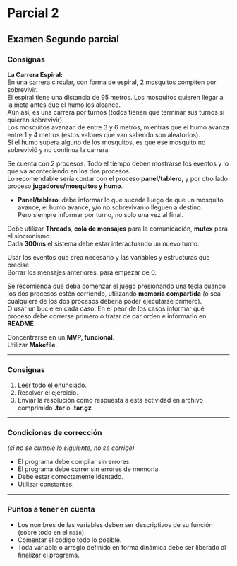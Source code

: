 # Parcial 2

## Examen Segundo parcial

### Consignas

**La Carrera Espiral:**  
En una carrera circular, con forma de espiral, 2 mosquitos compiten por sobrevivir.  
El espiral tiene una distancia de 95 metros. Los mosquitos quieren llegar a la meta antes que el humo los alcance.  
Aún así, es una carrera por turnos (todos tienen que terminar sus turnos si quieren sobrevivir).  
Los mosquitos avanzan de entre 3 y 6 metros, mientras que el humo avanza entre 1 y 4 metros (estos valores que van saliendo son aleatorios).  
Si el humo supera alguno de los mosquitos, es que ese mosquito no sobrevivió y no continua la carrera.

Se cuenta con 2 procesos. Todo el tiempo deben mostrarse los eventos y lo que va aconteciendo en los dos procesos.  
Lo recomendable sería contar con el proceso **panel/tablero**, y por otro lado proceso **jugadores/mosquitos y humo**.

- **Panel/tablero**: debe informar lo que sucede luego de que un mosquito avance, el humo avance, y/o no sobrevivan o lleguen a destino.  
  Pero siempre informar por turno, no solo una vez al final.

Debe utilizar **Threads**, **cola de mensajes** para la comunicación, **mutex** para el sincronismo.  
Cada **300ms** el sistema debe estar interactuando un nuevo turno.

Usar los eventos que crea necesario y las variables y estructuras que precise.  
Borrar los mensajes anteriores, para empezar de 0.

Se recomienda que deba comenzar el juego presionando una tecla cuando los dos procesos estén corriendo, utilizando **memoria compartida** (o sea cualquiera de los dos procesos debería poder ejecutarse primero).  
O usar un bucle en cada caso. En el peor de los casos informar qué proceso debe correrse primero o tratar de dar orden e informarlo en **README**.

Concentrarse en un **MVP, funcional**.  
Utilizar **Makefile**.

---

### Consignas

1. Leer todo el enunciado.  
2. Resolver el ejercicio.  
3. Enviar la resolución como respuesta a esta actividad en archivo comprimido **.tar** o **.tar.gz**

---

### Condiciones de corrección  
*(si no se cumple lo siguiente, no se corrige)*

- El programa debe compilar sin errores.  
- El programa debe correr sin errores de memoria.  
- Debe estar correctamente identado.  
- Utilizar constantes.

---

### Puntos a tener en cuenta

- Los nombres de las variables deben ser descriptivos de su función (sobre todo en el `main`).  
- Comentar el código todo lo posible.  
- Toda variable o arreglo definido en forma dinámica debe ser liberado al finalizar el programa.
